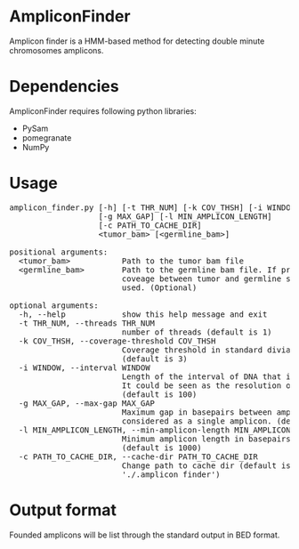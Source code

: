 # AmpliconFinder

Amplicon finder is a HMM-based method for detecting double minute chromosomes amplicons.

# Dependencies

AmpliconFinder requires following python libraries:

* PySam
* pomegranate
* NumPy




# Usage

<pre>
amplicon_finder.py [-h] [-t THR_NUM] [-k COV_THSH] [-i WINDOW]
                   [-g MAX_GAP] [-l MIN_AMPLICON_LENGTH]
                   [-c PATH_TO_CACHE_DIR]
                   &lttumor_bam&gt [&ltgermline_bam&gt]

positional arguments:
  &lttumor_bam&gt           Path to the tumor bam file
  &ltgermline_bam&gt        Path to the germline bam file. If provided, relative
                        coveage between tumor and germline samples will be
                        used. (Optional)

optional arguments:
  -h, --help            show this help message and exit
  -t THR_NUM, --threads THR_NUM
                        number of threads (default is 1)
  -k COV_THSH, --coverage-threshold COV_THSH
                        Coverage threshold in standard diviation units.
                        (default is 3)
  -i WINDOW, --interval WINDOW
                        Length of the interval of DNA that is being averaged.
                        It could be seen as the resolution of the method.
                        (default is 100)
  -g MAX_GAP, --max-gap MAX_GAP
                        Maximum gap in basepairs between amplicons that are
                        considered as a single amplicon. (default is 1000)
  -l MIN_AMPLICON_LENGTH, --min-amplicon-length MIN_AMPLICON_LENGTH
                        Minimum amplicon length in basepairs to be captured.
                        (default is 1000)
  -c PATH_TO_CACHE_DIR, --cache-dir PATH_TO_CACHE_DIR
                        Change path to cache dir (default is
                        './.amplicon_finder')
</pre>


# Output format
Founded amplicons will be list through the standard output in BED format.
